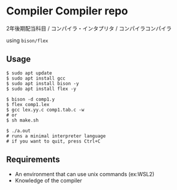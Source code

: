 # Compiler Compiler repo

2年後期配当科目 / コンパイラ・インタプリタ / コンパイラコンパイラ

using `bison/flex`

## Usage

```shell
$ sudo apt update
$ sudo apt install gcc
$ sudo apt install bison -y
$ sudo apt install flex -y

$ bison -d comp1.y
$ flex comp1.lex
$ gcc lex.yy.c comp1.tab.c -w
# or
$ sh make.sh

$ ./a.out
# runs a minimal interpreter language
# if you want to quit, press Ctrl+C
```

## Requirements

- An environment that can use unix commands (ex:WSL2)
- Knowledge of the compiler

